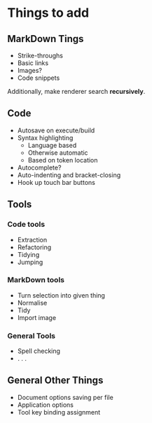 # Things to add

## MarkDown Tings

* Strike-throughs
* Basic links
* Images?
* Code snippets

Additionally, make renderer search **recursively**.

## Code

* Autosave on execute/build
* Syntax highlighting
	* Language based
	* Otherwise automatic
	* Based on token location
* Autocomplete?
* Auto-indenting and bracket-closing
* Hook up touch bar buttons

## Tools

### Code tools
* Extraction
* Refactoring
* Tidying
* Jumping

### MarkDown tools
* Turn selection into given thing
* Normalise
* Tidy
* Import image

### General Tools
* Spell checking
* . . .

## General Other Things

* Document options saving per file
* Application options
* Tool key binding assignment